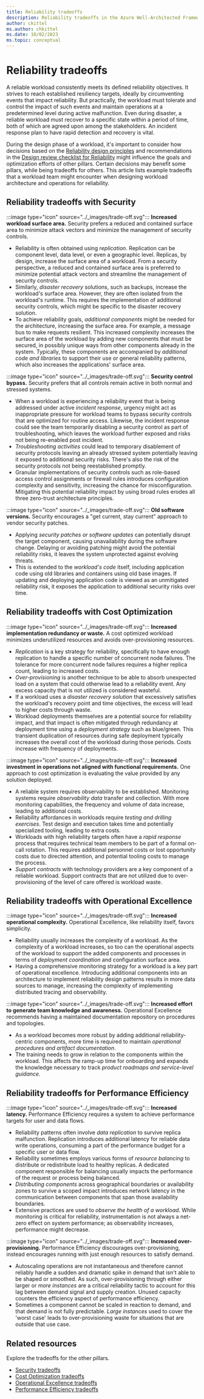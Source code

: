 ```yaml
---
title: Reliability tradeoffs
description: Reliability tradeoffs in the Azure Well-Architected Framework
author: ckittel
ms.author: chkittel
ms.date: 10/02/2023
ms.topic: conceptual
---
```


# Reliability tradeoffs

A reliable workload consistently meets its defined reliability objectives. It strives to reach established resiliency targets, ideally by circumventing events that impact reliability. But practically, the workload must tolerate and control the impact of such events and maintain operations at a predetermined level during active malfunction. Even during disaster, a reliable workload must recover to a specific state within a period of time, both of which are agreed upon among the stakeholders. An incident response plan to have rapid detection and recovery is vital.

During the design phase of a workload, it's important to consider how decisions based on the [Reliability design principles](./principles.md) and recommendations in the [Design review checklist for Reliability](./checklist.md) might influence the goals and optimization efforts of other pillars. Certain decisions may benefit some pillars, while being tradeoffs for others. This article lists example tradeoffs that a workload team might encounter when designing workload architecture and operations for reliability.

## Reliability tradeoffs with Security

:::image type="icon" source="../_images/trade-off.svg"::: **Increased workload surface area.** Security prefers a reduced and contained surface area to minimize attack vectors and minimize the management of security controls.

- Reliability is often obtained using _replication_. Replication can be component level, data level, or even a geographic level. Replicas, by design, increase the surface area of a workload. From a security perspective, a reduced and contained surface area is preferred to minimize potential attack vectors and streamline the management of security controls.
- Similarly, _disaster recovery_ solutions, such as backups, increase the workload's surface area. However, they are often isolated from the workload's runtime. This requires the implementation of additional security controls, which might be specific to the disaster recovery solution.
- To achieve reliability goals, _additional components_ might be needed for the architecture, increasing the surface area. For example, a message bus to make requests resilient. This increased complexity increases the surface area of the workload by adding new components that must be secured, in possibly unique ways from other components already in the system. Typically, these components are accompanied by _additional code and libraries_ to support their use or general reliability patterns, which also increases the applications' surface area.

:::image type="icon" source="../_images/trade-off.svg"::: **Security control bypass.** Security prefers that all controls remain active in both normal and stressed systems.

- When a workload is experiencing a reliability event that is being addressed under active _incident response_, urgency might act as inappropriate pressure for workload teams to bypass security controls that are optimized for routine access. Likewise, the incident response could see the team temporarily disabling a security control as part of troubleshooting, which leaves the workload further exposed and risks not being re-enabled post incident.
- _Troubleshooting activities_ could lead to temporary disablement of security protocols leaving an already stressed system potentially leaving it exposed to additional security risks. There's also the risk of the security protocols not being reestablished promptly.
- Granular implementations of security controls such as role-based access control assignments or firewall rules introduces configuration complexity and sensitivity, increasing the chance for misconfiguration. Mitigating this potential reliability impact by using broad rules erodes all three zero-trust architecture principles.

:::image type="icon" source="../_images/trade-off.svg"::: **Old software versions.** Security encourages a "get current, stay current" approach to vendor security patches.

- Applying _security patches or software updates_ can potentially disrupt the target component, causing unavailability during the software change. Delaying or avoiding patching might avoid the potential reliability risks, it leaves the system unprotected against evolving threats.
- This is extended to the _workload's code_ itself, including application code using old libraries and containers using old base images. If updating and deploying application code is viewed as an unmitigated reliability risk, it exposes the application to additional security risks over time.

## Reliability tradeoffs with Cost Optimization

:::image type="icon" source="../_images/trade-off.svg"::: **Increased implementation redundancy or waste.** A cost optimized workload minimizes underutilized resources and avoids over-provisioning resources.

- _Replication_ is a key strategy for reliability, specifically to have enough replication to handle a specific number of concurrent node failures. The tolerance for more concurrent node failures requires a higher replica count, leading to increased costs.
- _Over-provisioning_ is another technique to be able to absorb unexpected load on a system that could otherwise lead to a reliability event. Any excess capacity that is not utilized is considered wasteful.
- If a workload uses a _disaster recovery solution_ that excessively satisfies the workload's recovery point and time objectives, the excess will lead to higher costs through waste.
- Workload deployments themselves are a potential source for reliability impact, and that impact is often mitigated through redundancy at deployment time using a _deployment strategy_ such as blue/green. This transient duplication of resources during safe deployment typically increases the overall cost of the workload during those periods. Costs increase with frequency of deployments.

:::image type="icon" source="../_images/trade-off.svg"::: **Increased investment in operations not aligned with functional requirements.** One approach to cost optimization is evaluating the value provided by any solution deployed.

- A reliable system requires observability to be established. Monitoring systems require _observability data_ transfer and collection. With more monitoring capabilities, the frequency and volume of data increase, leading to additional costs.
- Reliability affordances in workloads require _testing and drilling exercises_. Test design and execution takes time and potentially specialized tooling, leading to extra costs.
- Workloads with high reliability targets often have a _rapid response_ process that requires technical team members to be part of a formal on-call rotation. This requires additional personnel costs or lost opportunity costs due to directed attention, and potential tooling costs to manage the process.
- _Support contracts_ with technology providers are a key component of a reliable workload. Support contracts that are not utilized due to over-provisioning of the level of care offered is workload waste.

## Reliability tradeoffs with Operational Excellence

:::image type="icon" source="../_images/trade-off.svg"::: **Increased operational complexity.** Operational Excellence, like reliability itself, favors simplicity.

- Reliability usually increases the complexity of a workload. As the complexity of a workload increases, so too can the operational aspects of the workload to support the added components and processes in terms of _deployment coordination_ and configuration surface area.
- Having a comprehensive monitoring strategy for a workload is a key part of operational excellence. Introducing additional components into an architecture to implement reliability design patterns results in more data sources to manage, increasing the complexity of implementing distributed tracing and observability.

:::image type="icon" source="../_images/trade-off.svg"::: **Increased effort to generate team knowledge and awareness.** Operational Excellence recommends having a maintained documentation repository on procedures and topologies.

- As a workload becomes more robust by adding additional reliability-centric components, more time is required to maintain _operational procedures and artifact documentation_.
- The training needs to grow in relation to the components within the workload. This affects the ramp-up time for onboarding and expands the knowledge necessary to track _product roadmaps and service-level guidance._

## Reliability tradeoffs for Performance Efficiency

:::image type="icon" source="../_images/trade-off.svg"::: **Increased latency.** Performance Efficiency requires a system to achieve performance targets for user and data flows.

- Reliability patterns often involve _data replication_ to survive replica malfunction. Replication introduces additional latency for reliable data write operations, consuming a part of the performance budget for a specific user or data flow.
- Reliability sometimes employs various forms of _resource balancing_ to distribute or redistribute load to healthy replicas. A dedicated component responsible for balancing usually impacts the performance of the request or process being balanced.
- _Distributing components_ across geographical boundaries or availability zones to survive a scoped impact introduces network latency in the communication between components that span those availability boundaries.
- Extensive practices are used to _observe the health of a workload_. While monitoring is critical for reliability, instrumentation is not always a net-zero effect on system performance; as observability increases, performance might decrease.

:::image type="icon" source="../_images/trade-off.svg"::: **Increased over-provisioning.** Performance Efficiency discourages over-provisioning, instead encourages running with just enough resources to satisfy demand.

- Autoscaling operations are not instantaneous and therefore cannot reliably handle a sudden and dramatic spike in demand that isn't able to be shaped or smoothed. As such, over-provisioning through either larger or _more instances_ are a critical reliability tactic to account for this lag between demand signal and supply creation. Unused capacity counters the efficiency aspect of performance efficiency.
- Sometimes a component cannot be scaled in reaction to demand, and that demand is not fully predictable. _Large instances_ used to cover the 'worst case' leads to over-provisioning waste for situations that are outside that use case.

## Related resources

Explore the tradeoffs for the other pillars.

- [Security tradeoffs](../security/tradeoffs.md)
- [Cost Optimization tradeoffs](../cost-optimization/tradeoffs.md)
- [Operational Excellence tradeoffs](../operational-excellence/tradeoffs.md)
- [Performance Efficiency tradeoffs](../performance-efficiency/tradeoffs.md)
